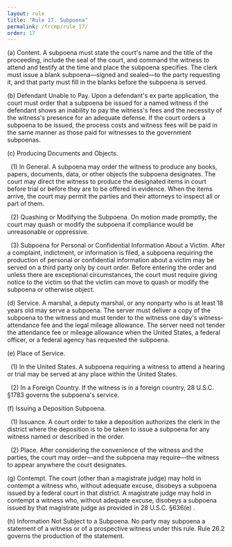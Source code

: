```yaml
---
layout: rule
title: "Rule 17. Subpoena"
permalink: /frcmp/rule_17/
order: 17
---
```


(a) Content. A subpoena must state the court's name and the title of the proceeding, include the seal of the court, and command the witness to attend and testify at the time and place the subpoena specifies. The clerk must issue a blank subpoena—signed and sealed—to the party requesting it, and that party must fill in the blanks before the subpoena is served.


(b) Defendant Unable to Pay. Upon a defendant's ex parte application, the court must order that a subpoena be issued for a named witness if the defendant shows an inability to pay the witness's fees and the necessity of the witness's presence for an adequate defense. If the court orders a subpoena to be issued, the process costs and witness fees will be paid in the same manner as those paid for witnesses to the government subpoenas.


(c) Producing Documents and Objects.


&nbsp;&nbsp;(1) In General. A subpoena may order the witness to produce any books, papers, documents, data, or other objects the subpoena designates. The court may direct the witness to produce the designated items in court before trial or before they are to be offered in evidence. When the items arrive, the court may permit the parties and their attorneys to inspect all or part of them.


&nbsp;&nbsp;(2) Quashing or Modifying the Subpoena. On motion made promptly, the court may quash or modify the subpoena if compliance would be unreasonable or oppressive.


&nbsp;&nbsp;(3) Subpoena for Personal or Confidential Information About a Victim. After a complaint, indictment, or information is filed, a subpoena requiring the production of personal or confidential information about a victim may be served on a third party only by court order. Before entering the order and unless there are exceptional circumstances, the court must require giving notice to the victim so that the victim can move to quash or modify the subpoena or otherwise object.


(d) Service. A marshal, a deputy marshal, or any nonparty who is at least 18 years old may serve a subpoena. The server must deliver a copy of the subpoena to the witness and must tender to the witness one day's witness-attendance fee and the legal mileage allowance. The server need not tender the attendance fee or mileage allowance when the United States, a federal officer, or a federal agency has requested the subpoena.


(e) Place of Service.


&nbsp;&nbsp;(1) In the United States. A subpoena requiring a witness to attend a hearing or trial may be served at any place within the United States.


&nbsp;&nbsp;(2) In a Foreign Country. If the witness is in a foreign country, 28 U.S.C. §1783 governs the subpoena's service.


(f) Issuing a Deposition Subpoena.


&nbsp;&nbsp;(1) Issuance. A court order to take a deposition authorizes the clerk in the district where the deposition is to be taken to issue a subpoena for any witness named or described in the order.


&nbsp;&nbsp;(2) Place. After considering the convenience of the witness and the parties, the court may order—and the subpoena may require—the witness to appear anywhere the court designates.


(g) Contempt. The court (other than a magistrate judge) may hold in contempt a witness who, without adequate excuse, disobeys a subpoena issued by a federal court in that district. A magistrate judge may hold in contempt a witness who, without adequate excuse, disobeys a subpoena issued by that magistrate judge as provided in 28 U.S.C. §636(e) .


(h) Information Not Subject to a Subpoena. No party may subpoena a statement of a witness or of a prospective witness under this rule. Rule 26.2 governs the production of the statement.
